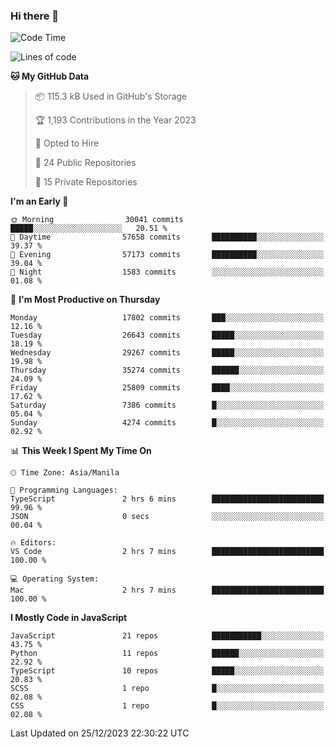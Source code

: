 ### Hi there 👋

<!--START_SECTION:waka-->
![Code Time](http://img.shields.io/badge/Code%20Time-499%20hrs%2013%20mins-blue)

![Lines of code](https://img.shields.io/badge/From%20Hello%20World%20I%27ve%20Written-60.9%20million%20lines%20of%20code-blue)

**🐱 My GitHub Data** 

> 📦 115.3 kB Used in GitHub's Storage 
 > 
> 🏆 1,193 Contributions in the Year 2023
 > 
> 💼 Opted to Hire
 > 
> 📜 24 Public Repositories 
 > 
> 🔑 15 Private Repositories 
 > 
**I'm an Early 🐤** 

```text
🌞 Morning                30041 commits       █████░░░░░░░░░░░░░░░░░░░░   20.51 % 
🌆 Daytime                57658 commits       ██████████░░░░░░░░░░░░░░░   39.37 % 
🌃 Evening                57173 commits       ██████████░░░░░░░░░░░░░░░   39.04 % 
🌙 Night                  1583 commits        ░░░░░░░░░░░░░░░░░░░░░░░░░   01.08 % 
```
📅 **I'm Most Productive on Thursday** 

```text
Monday                   17802 commits       ███░░░░░░░░░░░░░░░░░░░░░░   12.16 % 
Tuesday                  26643 commits       █████░░░░░░░░░░░░░░░░░░░░   18.19 % 
Wednesday                29267 commits       █████░░░░░░░░░░░░░░░░░░░░   19.98 % 
Thursday                 35274 commits       ██████░░░░░░░░░░░░░░░░░░░   24.09 % 
Friday                   25809 commits       ████░░░░░░░░░░░░░░░░░░░░░   17.62 % 
Saturday                 7386 commits        █░░░░░░░░░░░░░░░░░░░░░░░░   05.04 % 
Sunday                   4274 commits        █░░░░░░░░░░░░░░░░░░░░░░░░   02.92 % 
```


📊 **This Week I Spent My Time On** 

```text
🕑︎ Time Zone: Asia/Manila

💬 Programming Languages: 
TypeScript               2 hrs 6 mins        █████████████████████████   99.96 % 
JSON                     0 secs              ░░░░░░░░░░░░░░░░░░░░░░░░░   00.04 % 

🔥 Editors: 
VS Code                  2 hrs 7 mins        █████████████████████████   100.00 % 

💻 Operating System: 
Mac                      2 hrs 7 mins        █████████████████████████   100.00 % 
```

**I Mostly Code in JavaScript** 

```text
JavaScript               21 repos            ███████████░░░░░░░░░░░░░░   43.75 % 
Python                   11 repos            ██████░░░░░░░░░░░░░░░░░░░   22.92 % 
TypeScript               10 repos            █████░░░░░░░░░░░░░░░░░░░░   20.83 % 
SCSS                     1 repo              █░░░░░░░░░░░░░░░░░░░░░░░░   02.08 % 
CSS                      1 repo              █░░░░░░░░░░░░░░░░░░░░░░░░   02.08 % 
```




 Last Updated on 25/12/2023 22:30:22 UTC
<!--END_SECTION:waka-->
